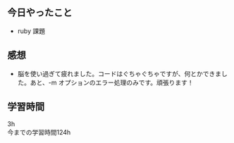 ## 今日やったこと
- ruby 課題

## 感想

- 脳を使い過ぎて疲れました。コードはぐちゃぐちゃですが、何とかできました。あと、-m オプションのエラー処理のみです。頑張ります！


## 学習時間
3h  
今までの学習時間124h
